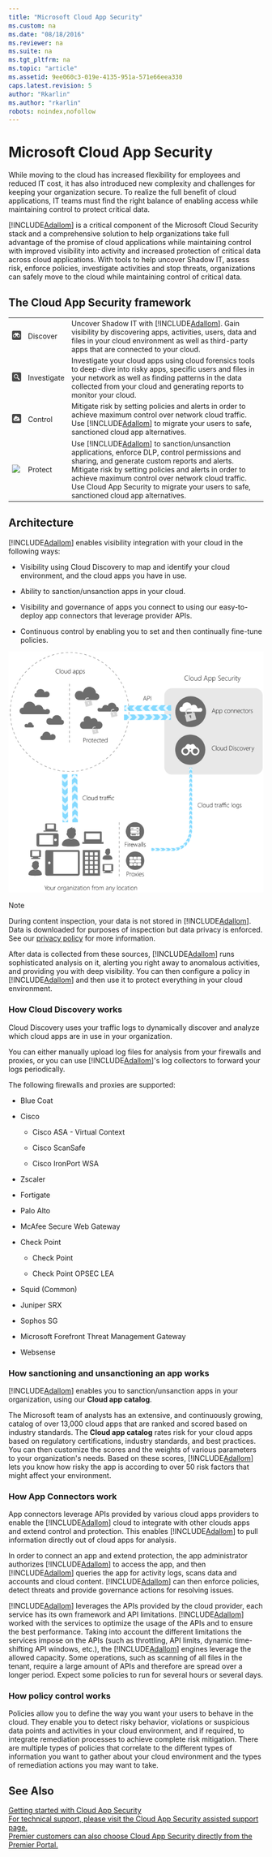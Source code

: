 ```yaml
---
title: "Microsoft Cloud App Security"
ms.custom: na
ms.date: "08/18/2016"
ms.reviewer: na
ms.suite: na
ms.tgt_pltfrm: na
ms.topic: "article"
ms.assetid: 9ee060c3-019e-4135-951a-571e66eea330
caps.latest.revision: 5
author: "Rkarlin"
ms.author: "rkarlin"
robots: noindex,nofollow
---
```

# Microsoft Cloud App Security
  While moving to the cloud has increased flexibility for employees and reduced IT cost, it has also introduced new complexity and challenges for keeping your organization secure. To realize the full benefit of cloud applications, IT teams must find the right balance of enabling access while maintaining control to protect critical data.  
  
 [!INCLUDE[Adallom](../migration/includes/adallom_md.md)] is a critical component of the Microsoft Cloud Security stack and a comprehensive solution to help organizations take full advantage of the promise of cloud applications while maintaining control with improved visibility into activity and increased protection of critical data across cloud applications. With tools to help uncover Shadow IT, assess risk, enforce policies, investigate activities and stop threats, organizations can safely move to the cloud while maintaining control of critical data.  
  
## The Cloud App Security framework  
  
||||  
|-|-|-|  
|![Discovery icon](../migration/media/discovery-icon.png "Discovery icon")|Discover|Uncover Shadow IT with [!INCLUDE[Adallom](../migration/includes/adallom_md.md)]. Gain visibility by discovering apps, activities, users, data and files in your cloud environment as well as third-party apps that are connected to your cloud.|  
|![investigate icon](../migration/media/investigate-icon.png "investigate icon")|Investigate|Investigate your cloud apps using cloud forensics tools to deep-dive into risky apps, specific users and files in your network as well as finding patterns in the data collected from your cloud and generating reports to monitor your cloud.|  
|![Protect icon](../migration/media/protect-icon.png "Protect icon")|Control|Mitigate risk by setting policies and alerts in order to achieve maximum control over network cloud traffic. Use [!INCLUDE[Adallom](../migration/includes/adallom_md.md)] to migrate your users to safe, sanctioned cloud app alternatives.|  
|![](../Image/protect%20icon.png)|Protect|Use [!INCLUDE[Adallom](../migration/includes/adallom_md.md)] to sanction/unsanction applications, enforce DLP, control permissions and sharing, and generate custom reports and alerts. Mitigate risk by setting policies and alerts in order to achieve maximum control over network cloud traffic. Use Cloud App Security to migrate your users to safe, sanctioned cloud app alternatives.|  
  
## Architecture  
 [!INCLUDE[Adallom](../migration/includes/adallom_md.md)] enables visibility integration with your cloud in the following ways:  
  
-   Visibility using Cloud Discovery to map and identify your cloud environment, and the cloud apps you have in use.  
  
-   Ability to sanction/unsanction apps in your cloud.  
  
-   Visibility and governance of apps you connect to using our easy-to-deploy app connectors that leverage provider APIs.  
  
-   Continuous control by enabling you to set and then continually fine-tune policies.  
  
 ![Architecture](../migration/media/architecture.png "Architecture")  
  
> [!NOTE]  
>  During content inspection, your data is not stored in [!INCLUDE[Adallom](../migration/includes/adallom_md.md)]. Data is downloaded for purposes of inspection but data privacy is enforced. See our [privacy policy](http://go.microsoft.com/fwlink/?LinkId=512132) for more information.  
  
 After data is collected from these sources, [!INCLUDE[Adallom](../migration/includes/adallom_md.md)] runs sophisticated analysis on it, alerting you right away to anomalous activities, and providing you with deep visibility. You can then configure a policy in [!INCLUDE[Adallom](../migration/includes/adallom_md.md)] and then use it to protect everything in your cloud environment.  
  
###  <a name="cloud_discovery_list"></a> How Cloud Discovery works  
 Cloud Discovery uses your traffic logs to dynamically discover and analyze which cloud apps are in use in your organization.  
  
 You can either manually upload log files for analysis from your firewalls and proxies, or you can use [!INCLUDE[Adallom](../migration/includes/adallom_md.md)]'s log collectors to forward your logs periodically.  
  
 The following firewalls and proxies are supported:  
  
-   Blue Coat  
  
-   Cisco  
  
    -   Cisco ASA - Virtual Context  
  
    -   Cisco ScanSafe  
  
    -   Cisco IronPort WSA  
  
-   Zscaler  
  
-   Fortigate  
  
-   Palo Alto  
  
-   McAfee Secure Web Gateway  
  
-   Check Point  
  
    -   Check Point  
  
    -   Check Point OPSEC LEA  
  
-   Squid (Common)  
  
-   Juniper SRX  
  
-   Sophos SG  
  
-   Microsoft Forefront Threat Management Gateway  
  
-   Websense  
  
### How sanctioning and unsanctioning an app works  
 [!INCLUDE[Adallom](../migration/includes/adallom_md.md)] enables you to sanction/unsanction apps in your organization, using our **Cloud app catalog**.  
  
 The Microsoft team of analysts has an extensive, and continuously growing, catalog of over 13,000 cloud apps that are ranked and scored based on industry standards. The **Cloud app catalog** rates risk for your cloud apps based on regulatory certifications, industry standards, and best practices. You can then customize the scores and the weights of various parameters to your organization's needs. Based on these scores, [!INCLUDE[Adallom](../migration/includes/adallom_md.md)] lets you know how risky the app is according to over 50 risk factors that might affect your environment.  
  
### How App Connectors work  
 App connectors leverage APIs provided by various cloud apps providers to enable the [!INCLUDE[Adallom](../migration/includes/adallom_md.md)] cloud to integrate with other clouds apps and extend control and protection. This enables [!INCLUDE[Adallom](../migration/includes/adallom_md.md)] to pull information directly out of cloud apps for analysis.  
  
 In order to connect an app and extend protection, the app administrator authorizes [!INCLUDE[Adallom](../migration/includes/adallom_md.md)] to access the app, and then [!INCLUDE[Adallom](../migration/includes/adallom_md.md)] queries the app for activity logs, scans data and accounts and cloud content. [!INCLUDE[Adallom](../migration/includes/adallom_md.md)] can then enforce policies, detect threats and provide governance actions for resolving issues.  
  
 [!INCLUDE[Adallom](../migration/includes/adallom_md.md)] leverages the APIs provided by the cloud provider, each service has its own framework and API limitations. [!INCLUDE[Adallom](../migration/includes/adallom_md.md)] worked with the services to optimize the usage of the APIs and to ensure the best performance. Taking into account the different limitations the services impose on the APIs (such as throttling, API limits, dynamic time-shifting API windows, etc.), the [!INCLUDE[Adallom](../migration/includes/adallom_md.md)] engines leverage the allowed capacity. Some operations, such as scanning of all files in the tenant, require a large amount of APIs and therefore are spread over a longer period. Expect some policies to run for several hours or several days.  
  
### How policy control works  
 Policies allow you to define the way you want your users to behave in the cloud. They enable you to detect risky behavior, violations or suspicious data points and activities in your cloud environment, and if required, to integrate remediation processes to achieve complete risk mitigation. There are multiple types of policies that correlate to the different types of information you want to gather about your cloud environment and the types of remediation actions you may want to take.  
  
## See Also  
 [Getting started with Cloud App Security](../migration/getting-started-with-cloud-app-security.md)   
 [For technical support, please visit the Cloud App Security assisted support page.](http://support.microsoft.com/oas/default.aspx?prid=16031)   
 [Premier customers can also choose Cloud App Security directly from the Premier Portal.](https://premier.microsoft.com/)  
  
  